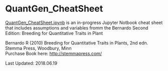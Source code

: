 # QuantGen_CheatSheet
[QuantGen_CheatSheet.ipynb](https://github.com/shantel-martinez/QuantGen_CheatSheet/blob/master/QuantGen_CheatSheet.ipynb) is an in-progress Jupyter Notbook cheat sheet that includes assumptions and variables fromm the Bernardo Second Edition: Breeding for Quantitative Traits in Plant

Bernardo R (2010) Breeding for Quantitative Traits in Plants, 2nd edn. Stemma Press, Woodbury, Minn  
Purchase Book here: http://stemmapress.com/   

Last Updated: 2018.06.19   
